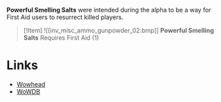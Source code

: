 **Powerful Smelling Salts** were intended during the alpha to be a way for First Aid users to resurrect killed players. 

> [!Item] ![[inv_misc_ammo_gunpowder_02.bmp]]
> **Powerful Smelling Salts**
> Requires First Aid (1)

# Links

- [Wowhead](https://www.wowhead.com/item=8546)
- [WoWDB](https://www.wowdb.com/items/8546)
